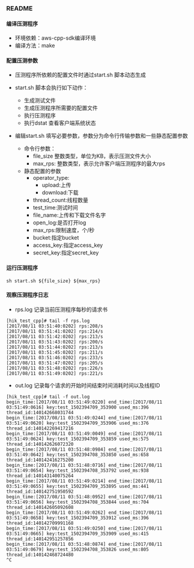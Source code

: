 ### README


#### 编译压测程序

- 环境依赖：aws-cpp-sdk编译环境
- 编译方法：make

#### 配置压测参数

- 压测程序所依赖的配置文件时通过start.sh 脚本动态生成

- start.sh 脚本会执行如下动作：
    - 生成测试文件
    - 生成压测程序所需要的配置文件
    - 执行压测程序
    - 执行dstat 查看客户端系统状态

- 编辑start.sh 填写必要参数，参数分为命令行传输参数和一些静态配置参数
    - 命令行参数：
        - file_size 整数类型，单位为KB，表示压测文件大小
        - max_rps: 整数类型，表示允许客户端压测程序的最大rps
    - 静态配置的参数
        - operator_type:
            - upload:上传
            - download:下载
        - thread_count:线程数量
        - test_time:测试时间
        - file_name:上传和下载文件名字
        - open_log:是否打开log
        - max_rps:限制速度，个/秒
        - bucket:指定bucket
        - access_key:指定access_key
        - secret_key:指定secret_key

#### 运行压测程序

```
sh start.sh ${file_size} ${max_rps}
```

#### 观察压测程序日志

- rps.log 记录当前压测程序每秒的请求书

```
[hik_test_cpp]# tail -f rps.log
[2017/08/11 03:51:40:0202] rps:208/s
[2017/08/11 03:51:41:0202] rps:214/s
[2017/08/11 03:51:42:0202] rps:213/s
[2017/08/11 03:51:43:0202] rps:200/s
[2017/08/11 03:51:44:0202] rps:213/s
[2017/08/11 03:51:45:0202] rps:211/s
[2017/08/11 03:51:46:0202] rps:233/s
[2017/08/11 03:51:47:0202] rps:205/s
[2017/08/11 03:51:48:0202] rps:226/s
[2017/08/11 03:51:49:0202] rps:221/s
```

- out.log 记录每个请求的开始时间结束时间消耗时间以及线程ID

```
[hik_test_cpp]# tail -f out.log
begin_time:[2017/08/11 03:51:49:0220] end_time:[2017/08/11 03:51:49:0616] key:test_1502394709_353900 used_ms:396 thread_id:140142668031744
begin_time:[2017/08/11 03:51:49:0244] end_time:[2017/08/11 03:51:49:0620] key:test_1502394709_353906 used_ms:376 thread_id:140142269417216
begin_time:[2017/08/11 03:51:49:0049] end_time:[2017/08/11 03:51:49:0624] key:test_1502394709_353859 used_ms:575 thread_id:140142626072320
begin_time:[2017/08/11 03:51:48:0984] end_time:[2017/08/11 03:51:49:0642] key:test_1502394708_353850 used_ms:658 thread_id:140142416275200
begin_time:[2017/08/11 03:51:48:0716] end_time:[2017/08/11 03:51:49:0654] key:test_1502394708_353792 used_ms:938 thread_id:140143140075264
begin_time:[2017/08/11 03:51:49:0214] end_time:[2017/08/11 03:51:49:0655] key:test_1502394709_353895 used_ms:441 thread_id:140142751950592
begin_time:[2017/08/11 03:51:48:0952] end_time:[2017/08/11 03:51:49:0656] key:test_1502394708_353844 used_ms:704 thread_id:140142605092608
begin_time:[2017/08/11 03:51:49:0262] end_time:[2017/08/11 03:51:49:0658] key:test_1502394709_353912 used_ms:396 thread_id:140142709991168
begin_time:[2017/08/11 03:51:49:0250] end_time:[2017/08/11 03:51:49:0665] key:test_1502394709_353909 used_ms:415 thread_id:140142951257856
begin_time:[2017/08/11 03:51:48:0874] end_time:[2017/08/11 03:51:49:0679] key:test_1502394708_353826 used_ms:805 thread_id:140142468724480
^C
```
